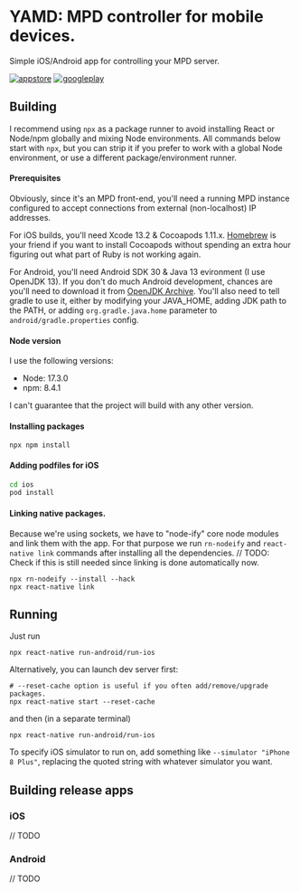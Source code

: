 # YAMD: MPD controller for mobile devices.
Simple iOS/Android app for controlling your MPD server.

[![appstore](https://img.shields.io/badge/App_Store-0D96F6?style=for-the-badge&logo=app-store&logoColor=white)](https://apps.apple.com/us/app/yamd/id1497463063) [![googleplay](https://img.shields.io/badge/Google_Play-414141?style=for-the-badge&logo=google-play&logoColor=white)](https://play.google.com/store/apps/details?id=ru.aint.mpd.mpd_wrapper)

## Building
I recommend using `npx` as a package runner to avoid installing React or Node/npm globally and mixing Node environments. All commands below start with `npx`, but you can strip it if you prefer to work with a global Node environment, or use a different package/environment runner.

#### Prerequisites
Obviously, since it's an MPD front-end, you'll need a running MPD instance configured to accept connections from external (non-localhost) IP addresses.

For iOS builds, you'll need Xcode 13.2 & Cocoapods 1.11.x. [Homebrew](https://brew.sh) is your friend if you want to install Cocoapods without spending an extra hour figuring out what part of Ruby is not working again.

For Android, you'll need Android SDK 30 & Java 13 evironment (I use OpenJDK 13). If you don't do much Android development, chances are you'll need to download it from [OpenJDK Archive](http://jdk.java.net/archive/). You'll also need to tell gradle to use it, either by modifying your JAVA_HOME, adding JDK path to the PATH, or adding `org.gradle.java.home` parameter to `android/gradle.properties` config.

#### Node version
I use the following versions:
- Node: 17.3.0
- npm: 8.4.1

I can't guarantee that the project will build with any other version.

#### Installing packages
`npx npm install`

#### Adding podfiles for iOS
```bash
cd ios
pod install
```

#### Linking native packages.
Because we're using sockets, we have to "node-ify" core node modules and link them with the app. For that purpose we run `rn-nodeify` and `react-native link` commands after installing all the dependencies. // TODO: Check if this is still needed since linking is done automatically now.
```
npx rn-nodeify --install --hack
npx react-native link
```

## Running
Just run
```
npx react-native run-android/run-ios
```

Alternatively, you can launch dev server first:
```
# --reset-cache option is useful if you often add/remove/upgrade packages.
npx react-native start --reset-cache 
```
and then (in a separate terminal)
```
npx react-native run-android/run-ios
```

To specify iOS simulator to run on, add something like `--simulator "iPhone 8 Plus"`, replacing the quoted string with whatever simulator you want.

## Building release apps

### iOS
// TODO


### Android
// TODO
